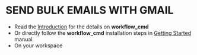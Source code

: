 # SEND BULK EMAILS WITH GMAIL #

* Read the [Introduction](https://github.com/rizki96/workflow_cmd/blob/master/docs/manuals/intrduction.md) for the details on **workflow_cmd**
* Or directly follow the **workflow_cmd** installation steps in [Getting Started](https://github.com/rizki96/workflow_cmd/blob/master/docs/manuals/getting_started.md) manual.
* On your workspace